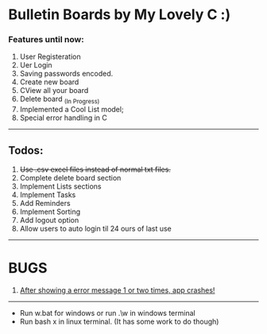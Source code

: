 # Bulletin Boards by My Lovely C :)

<h3>Features until now:</h3>
<ol>
    <li>User Registeration</li>
    <li>Uer Login </li>
    <li>Saving passwords encoded.</li>
    <li>Create new board</li>
    <li>CView all your board</li>
    <li>Delete board <sub>(In Progress)</sub></li>
    <li>Implemented a Cool List model;</li>
    <li>Special error handling in C</li>
</ol>
<hr />
<h2>Todos:</h2>
<ol>
    <li><s>Use .csv excel files instead of normal txt files.</s></li>
    <li>Complete delete board section</li>
    <li>Implement Lists sections</li>
    <li>Implement Tasks</li>
    <li>Add Reminders</li>
    <li>Implement Sorting</li>
    <li>Add logout option</li>
    <li>Allow users to auto login til 24 ours of last use</li>
</ol>
<hr />
<h1>BUGS</h1>
<ol>
    <li><u> After showing a error message 1 or two times, app crashes!</u></li>
</ol>
<hr />
<ul>
    <li>Run w.bat for windows or run .\w in windows terminal </li>
    <li>Run bash x in linux terminal. (It has some work to do though)</li>
</ul>